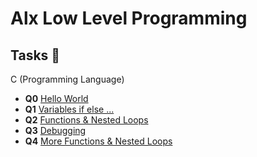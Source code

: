 # Alx Low Level Programming

## Tasks :page_with_curl:

C (Programming Language)

* **Q0** [Hello World](./0x00-hello_world)
* **Q1** [Variables if else ...](./0x01-variables_if_else_while)
* **Q2** [Functions & Nested Loops ](./0x02-functions_nested_loops)
* **Q3** [Debugging](./0x03-debugging)
* **Q4** [More Functions & Nested Loops](./0x04-more_functions_nested_loops)
